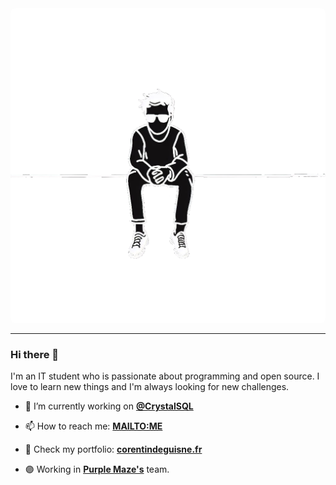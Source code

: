 <div align="center" style="border-radius: 8px; overflow: hidden; flex-direction: row; display: flex; align-items: center; justify-content: center; margin-bottom: 1rem;">
<img src="./sit.png"  width="100%" align="center" />
</div>


<hr style="clear: both;">

### Hi there 👋

I'm an IT student who is passionate about programming and open source. I love to learn new things and I'm always looking for new challenges.

- 🔭 I’m currently working on [**@CrystalSQL**](https://github.com/AgrafeModel/CrystalSQL)
- 📫 How to reach me: [**MAILTO:ME**](mailto:contact@corentindeguisne.fr)
- 📖 Check my portfolio: [**corentindeguisne.fr**](https://corentindeguisne.fr)

- 🟣 Working in [**Purple Maze's**](https://github.com/purplemaze-net) team.
